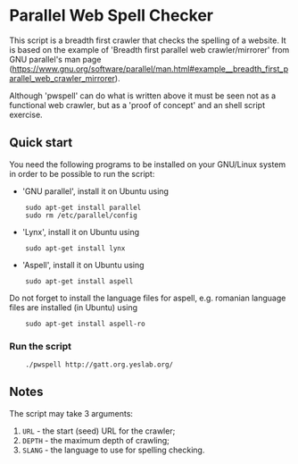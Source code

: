 Parallel Web Spell Checker
==========================

This script is a breadth first crawler that checks the spelling of a website. 
It is based on the example of 'Breadth first parallel web crawler/mirrorer' from GNU parallel's man page (https://www.gnu.org/software/parallel/man.html#example__breadth_first_parallel_web_crawler_mirrorer).

Although 'pwspell' can do what is written above it must be seen not as a functional web crawler, but as a 'proof of concept' and an shell script exercise.

Quick start
-----------

You need the following programs to be installed on your GNU/Linux system in order to be possible to run the script:

* 'GNU parallel', install it on Ubuntu using

```
    sudo apt-get install parallel
    sudo rm /etc/parallel/config
```
* 'Lynx', install it on Ubuntu using

```
    sudo apt-get install lynx
```
* 'Aspell', install it on Ubuntu using

```
    sudo apt-get install aspell   
```
Do not forget to install the language files for aspell, e.g. romanian language files are installed (in Ubuntu) using
``` 
    sudo apt-get install aspell-ro
```

### Run the script

```
    ./pwspell http://gatt.org.yeslab.org/
```

Notes
-----

The script may take 3 arguments:

1. `URL` - the start (seed) URL for the crawler;
2. `DEPTH` - the maximum depth of crawling;
3. `SLANG` - the language to use for spelling checking.
